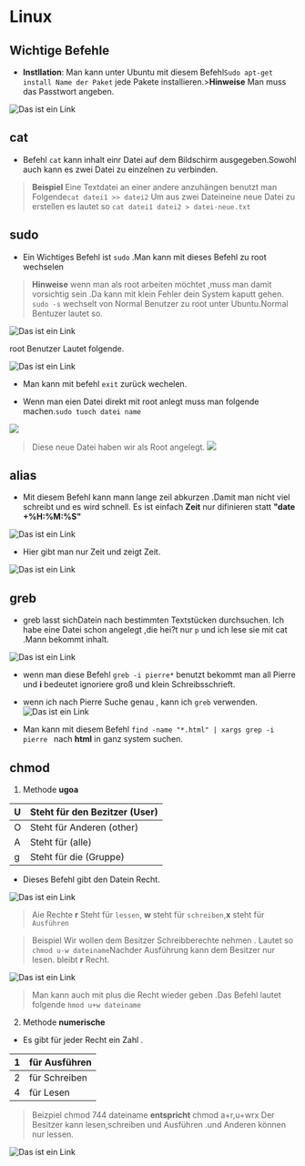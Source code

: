 # Linux

## Wichtige Befehle
* **Instllation**: Man kann unter Ubuntu mit diesem Befehl`Sudo apt-get install Name der Paket` jede Pakete installieren.>**Hinweise** Man muss das Passtwort angeben.

![Das ist ein Link](images/Subhee5.png)


## cat
* Befehl `cat` kann inhalt einr Datei auf dem Bildschirm ausgegeben.Sowohl auch  kann es zwei Datei zu einzelnen zu verbinden.
>**Beispiel** Eine Textdatei an einer andere anzuhängen benutzt man Folgende``cat datei1 >> datei2`` Um aus zwei Dateineine neue Datei zu erstellen es lautet so `cat datei1 datei2 > datei-neue.txt`

## sudo
* Ein Wichtiges Befehl ist `sudo` .Man kann mit dieses Befehl zu root wechselen
>**Hinweise** wenn man als root arbeiten möchtet ,muss man damit vorsichtig sein .Da kann mit klein Fehler dein System kaputt gehen.
`sudo -s` wechselt von Normal Benutzer zu root unter Ubuntu.Normal Bentuzer lautet so.

![Das ist ein Link](images/Subhee6.png)

root Benutzer Lautet folgende.

![Das ist ein Link](images/Subhee7.png)

* Man kann mit befehl `exit` zurück wechelen.

* Wenn man eien Datei direkt mit root anlegt muss man folgende machen.`sudo tuoch datei name`

![](images/Subhee8.png)

>Diese neue Datei haben wir als Root angelegt.
![](images/Subhee9.png)

## alias

* Mit diesem Befehl kann mann lange zeil abkurzen .Damit man nicht viel schreibt und es wird schnell. Es ist einfach **Zeit** nur difinieren statt **"date +%H:%M:%S"**

![Das ist ein Link](images/Subhee10.png)

* Hier gibt man nur Zeit und zeigt Zeit.

![Das ist ein Link](images/Subhee11.png)

## greb

* greb lasst sichDatein nach bestimmten Textstücken durchsuchen.
Ich habe eine Datei schon angelegt ,die hei?t nur `p` und ich lese sie mit cat .Mann bekommt inhalt.

![Das ist ein Link](images/Reeber.png)

* wenn man diese Befehl `greb -i pierre*` benutzt bekommt man all Pierre und **i** bedeutet ignoriere groß und klein Schreibsschrieft.

* wenn ich nach Pierre Suche genau , kann ich `greb` verwenden.
![Das ist ein Link](images/Reeber2.png)

* Man kann mit diesem Befehl  `find -name "*.html" | xargs grep -i pierre ` nach **html** in ganz system suchen.
 
 ## chmod

 1. Methode **ugoa**

  | U | Steht für den Bezitzer (User) |
  | :------- | :--------------------- |
  | O | Steht für Anderen (other)     |
  | A | Steht für (alle)              |
  | g | Steht für die (Gruppe)        |

* Dieses Befehl gibt den Datein Recht.

![Das ist ein Link](images/Subhee.png22.png)

> Aie Rechte **r** Steht für `lessen`, **w** steht für `schreiben`,**x**  steht für `Ausführen`  

> Beispiel  Wir wollen dem Besitzer Schreibberechte nehmen . Lautet so `chmod u-w dateiname`Nachder Ausführung kann dem Besitzer nur lesen. bleibt **r** Recht. 

![Das ist ein Link](images/Subhee23.pn.png)

> Man kann auch mit plus die Recht wieder geben  .Das Befehl lautet folgende `hmod u+w dateiname`

2. Methode **numerische**

* Es gibt für jeder Recht ein Zahl .

 | 1 |   für Ausführen   | 
 | :------| :-----       |
 | 2 | für Schreiben     |
 | 4 | für Lesen         |

 > Beizpiel chmod 744 dateiname  **entspricht**  chmod a+r,u+wrx Der Besitzer kann lesen,schreiben und Ausführen .und Anderen können nur lessen.
 
 ![Das ist ein Link](images/Subhee24.png)
